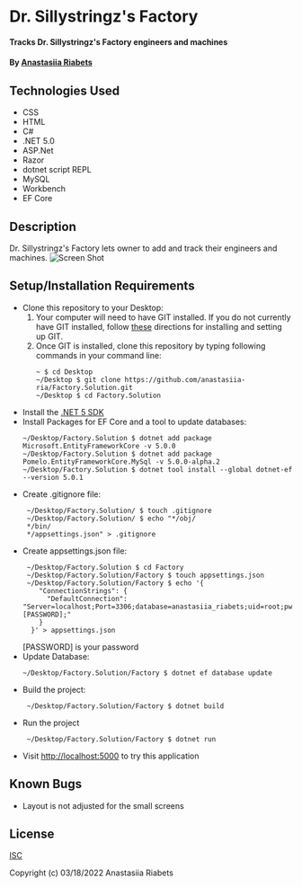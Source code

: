 # Dr. Sillystringz's Factory

#### Tracks Dr. Sillystringz's Factory engineers and machines

#### By [Anastasiia Riabets](https://github.com/anastasiia-ria)

## Technologies Used

- CSS
- HTML
- C#
- .NET 5.0
- ASP.Net
- Razor
- dotnet script REPL
- MySQL
- Workbench
- EF Core

## Description

Dr. Sillystringz's Factory lets owner to add and track their engineers and machines.
![Screen Shot](https://raw.github.com/anastasiia-ria/Factory.Solution/main/wwwroot/Images/screenshot.png)

## Setup/Installation Requirements

- Clone this repository to your Desktop:
  1. Your computer will need to have GIT installed. If you do not currently have GIT installed, follow [these](https://docs.github.com/en/get-started/quickstart/set-up-git) directions for installing and setting up GIT.
  2. Once GIT is installed, clone this repository by typing following commands in your command line:
     ```
     ~ $ cd Desktop
     ~/Desktop $ git clone https://github.com/anastasiia-ria/Factory.Solution.git
     ~/Desktop $ cd Factory.Solution
     ```
- Install the [.NET 5 SDK](https://dotnet.microsoft.com/en-us/download/dotnet/5.0)
- Install Packages for EF Core and a tool to update databases:
  ```
  ~/Desktop/Factory.Solution $ dotnet add package Microsoft.EntityFrameworkCore -v 5.0.0
  ~/Desktop/Factory.Solution $ dotnet add package Pomelo.EntityFrameworkCore.MySql -v 5.0.0-alpha.2
  ~/Desktop/Factory.Solution $ dotnet tool install --global dotnet-ef --version 5.0.1
  ```
- Create .gitignore file:
  ```
   ~/Desktop/Factory.Solution/ $ touch .gitignore
   ~/Desktop/Factory.Solution/ $ echo "*/obj/
   */bin/
   */appsettings.json" > .gitignore
  ```
- Create appsettings.json file:
  ```
   ~/Desktop/Factory.Solution $ cd Factory
   ~/Desktop/Factory.Solution/Factory $ touch appsettings.json
   ~/Desktop/Factory.Solution/Factory $ echo '{
      "ConnectionStrings": {
        "DefaultConnection": "Server=localhost;Port=3306;database=anastasiia_riabets;uid=root;pwd=[PASSWORD];"
      }
    }' > appsettings.json
  ```
  [PASSWORD] is your password
- Update Database:
  ```
  ~/Desktop/Factory.Solution/Factory $ dotnet ef database update
  ```
- Build the project:
  ```
   ~/Desktop/Factory.Solution/Factory $ dotnet build
  ```
- Run the project
  ```
   ~/Desktop/Factory.Solution/Factory $ dotnet run
  ```
- Visit [http://localhost:5000](http://localhost:5000) to try this application

## Known Bugs

- Layout is not adjusted for the small screens

## License

[ISC](https://opensource.org/licenses/ISC)

Copyright (c) 03/18/2022 Anastasiia Riabets
